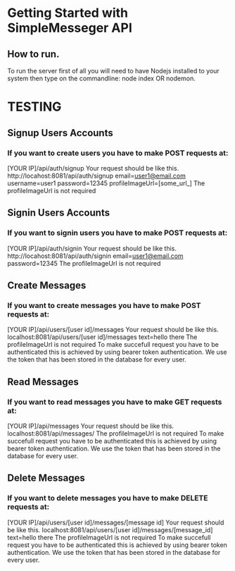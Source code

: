 # Getting Started with SimpleMesseger API

## How to run.
To run the server first of all you will need to have Nodejs installed to your system then type on the commandline:
node index OR nodemon.

# TESTING

## Signup Users Accounts
### If you want to create users you have to make POST requests at:
[YOUR IP]/api/auth/signup
Your request should be like this.
http://locahost:8081/api/auth/signup email=user1@email.com username=user1 password=12345 profileImageUrl=[some_url_]
The profileImageUrl is not required

## Signin Users Accounts
### If you want to signin users you have to make POST requests at:
[YOUR IP]/api/auth/signin
Your request should be like this.
http://locahost:8081/api/auth/signin email=user1@email.com password=12345
The profileImageUrl is not required

## Create Messages
### If you want to create messages you have to make POST requests at:
[YOUR IP]/api/users/[user id]/messages
Your request should be like this.
localhost:8081/api/users/[user id]/messages text=hello there
The profileImageUrl is not required
To make succefull request you have to be authenticated this is achieved by using bearer token authentication. We use the token that has been stored in the database for every user.

## Read Messages
### If you want to read messages you have to make GET requests at:
[YOUR IP]/api/messages
Your request should be like this.
localhost:8081/api/messages/
The profileImageUrl is not required
To make succefull request you have to be authenticated this is achieved by using bearer token authentication. We use the token that has been stored in the database for every user.

## Delete Messages
### If you want to delete messages you have to make DELETE requests at:
[YOUR IP]/api/users/[user id]/messages/[message id]
Your request should be like this.
localhost:8081/api/users/[user id]/messages/[message_id] text=hello there
The profileImageUrl is not required
To make succefull request you have to be authenticated this is achieved by using bearer token authentication. We use the token that has been stored in the database for every user.
